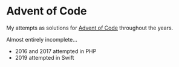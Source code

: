 # Advent of Code

My attempts as solutions for [Advent of Code](https://adventofcode.com) throughout the years.

Almost entirely incomplete…

* 2016 and 2017 attempted in PHP
* 2019 attempted in Swift
